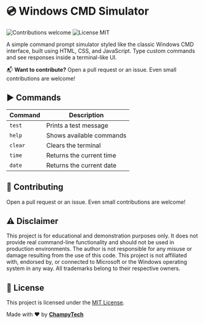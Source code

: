 # 💿 Windows CMD Simulator

<p>
  <img alt="Contributions welcome" src="https://img.shields.io/badge/Contributions-welcome-green">
  <img alt="License MIT" src="https://img.shields.io/badge/License-MIT-orange">
</p>

A simple command prompt simulator styled like the classic Windows CMD interface, built using HTML, CSS, and JavaScript. Type custom commands and see responses inside a terminal-like UI.

📬 **Want to contribute?** Open a pull request or an issue. Even small contributions are welcome!

## ▶️ Commands

| Command | Description              |
| ------- | ------------------------ |
| `test`  | Prints a test message    |
| `help`  | Shows available commands |
| `clear` | Clears the terminal      |
| `time`  | Returns the current time |
| `date`  | Returns the current date |

## 🙏 Contributing

Open a pull request or an issue. Even small contributions are welcome!

## ⚠️ Disclaimer

This project is for educational and demonstration purposes only. It does not provide real command-line functionality and should not be used in production environments. The author is not responsible for any misuse or damage resulting from the use of this code. This project is not affiliated with, endorsed by, or connected to Microsoft or the Windows operating system in any way. All trademarks belong to their respective owners.

## 🎫 License

This project is licensed under the [MIT License](LICENSE.md).

Made with ❤️ by <b><a href="https://github.com/ChampyTech" target="_blank">ChampyTech</a></b>
